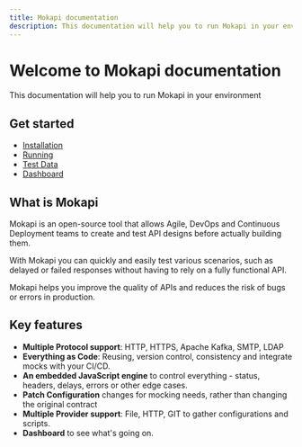 ```yaml
---
title: Mokapi documentation
description: This documentation will help you to run Mokapi in your environment
---
```


# Welcome to Mokapi documentation

This documentation will help you to run Mokapi in your
environment

## Get started

- [Installation](/docs/guides/get-started/installation.md)
- [Running](/docs/guides/get-started/running.md)
- [Test Data](/docs/guides/get-started/test-data.md)
- [Dashboard](/docs/guides/get-started/dashboard.md)

## What is Mokapi

Mokapi is an open-source tool that allows Agile, DevOps and Continuous Deployment teams
to create and test API designs before actually building them. 

With Mokapi you can quickly and easily test various
scenarios, such as delayed or failed responses without
having to rely on a fully functional API.

Mokapi helps you improve the quality of APIs and
reduces the risk of bugs or errors in production.

## Key features

- **Multiple Protocol support**: HTTP, HTTPS, Apache Kafka, SMTP, LDAP
- **Everything as Code**: Reusing, version control, consistency and integrate mocks with your CI/CD.
- **An embedded JavaScript engine** to control everything - status, headers, delays, errors or other edge cases.
- **Patch Configuration** changes for mocking needs, rather than changing the original contract
- **Multiple Provider support**: File, HTTP, GIT to gather configurations and scripts.
- **Dashboard** to see what's going on.
